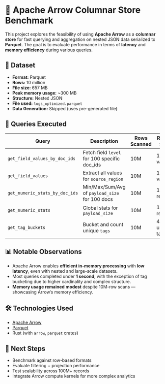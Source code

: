 # 🦅 Apache Arrow Columnar Store Benchmark

This project explores the feasibility of using **Apache Arrow** as a **columnar store** for fast querying and aggregation on nested JSON data serialized to **Parquet**. The goal is to evaluate performance in terms of **latency** and **memory efficiency** during various queries.

## 📂 Dataset

- **Format:** Parquet
- **Rows:** 10 million
- **File size:** 657 MB
- **Peak memory usage:** ~300 MB
- **Structure:** Nested JSON
- **File used:** `logs_optimized.parquet`
- **Data Generation:** Skipped (uses pre-generated file)

## 🚀 Queries Executed

| Query                          | Description                                    | Rows Scanned | Result Size    | Latency   | Peak Memory |
| ------------------------------ | ---------------------------------------------- | ------------ | -------------- | --------- | ----------- |
| `get_field_values_by_doc_ids`  | Fetch field `level` for 100 specific doc_ids   | 10M          | 100 values     | 882.29 ms | 30.36 MB    |
| `get_field_values`             | Extract all values for `source_region`         | 10M          | 10M values     | 1.01 s    | 109.89 MB   |
| `get_numeric_stats_by_doc_ids` | Min/Max/Sum/Avg of `payload_size` for 100 docs | 10M          | 1 stats result | 914.12 ms | 113.08 MB   |
| `get_numeric_stats`            | Global stats for `payload_size`                | 10M          | 1 stats result | 601.55 ms | 114.28 MB   |
| `get_tag_buckets`              | Bucket and count unique `tags`                 | 10M          | 49 unique tags | 2.95 s    | 407.81 MB   |

## 📊 Notable Observations

- Apache Arrow enables **efficient in-memory processing** with **low latency**, even with nested and large-scale datasets.
- Most queries completed under **1 second**, with the exception of tag bucketing due to higher cardinality and complex structure.
- **Memory usage remained modest** despite 10M-row scans — showcasing Arrow’s memory efficiency.

## 🛠️ Technologies Used

- [Apache Arrow](https://arrow.apache.org/)
- [Parquet](https://parquet.apache.org/)
- Rust (with `arrow`, `parquet` crates)

## 🧪 Next Steps

- Benchmark against row-based formats
- Evaluate filtering + projection performance
- Test scalability across 100M+ records
- Integrate Arrow compute kernels for more complex analytics
